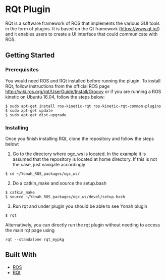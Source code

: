 # RQt Plugin

RQt is a software framework of ROS that implements the various GUI tools in the form of plugins. It is based on the Qt framework (https://www.qt.io/) and it enables users to create a UI interface that could communicate with ROS.

## Getting Started

### Prerequisites

You would need ROS and RQt installed before running the plugin. To install RQt, follow instructions from the official ROS page http://wiki.ros.org/rqt/UserGuide/Install/Groovy or if you are running a ROS kinetic on Ubuntu 16.04, follow the steps below:

```
$ sudo apt-get install ros-kinetic-rqt ros-kinetic-rqt-common-plugins
$ sudo apt-get update
$ sudo apt-get dist-upgrade
```

### Installing

Once you finish installing RQt, clone the repository and follow the steps below:

1. Go to the directory where ogc_ws is located. In the example it is assumed that the repository is located at home directory. If this is not the case, just navigate accordingly
```
$ cd ~/Yonah_ROS_packages/ogc_ws/
```

2. Do a catkin_make and source the setup.bash
```
$ catkin_make
$ source ~/Yonah_ROS_packages/ogc_ws/devel/setup.bash
```

3. Run rqt and under plugin you should be able to see Yonah plugin
```
$ rqt
```
Alternatively, you can directly run the rqt plugin without needing to access the main rqt page using
```
rqt --standalone rqt_mypkg
```

## Built With

* [ROS](https://www.ros.org/)
* [RQt](http://wiki.ros.org/rqt) 

